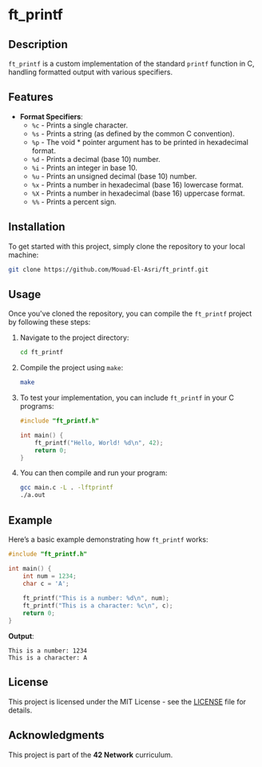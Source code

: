 # ft_printf

## Description

`ft_printf` is a custom implementation of the standard `printf` function in C, handling formatted output with various specifiers.

## Features

- **Format Specifiers**: 
  - `%c` - Prints a single character.
  - `%s` - Prints a string (as defined by the common C convention).
  - `%p` - The void * pointer argument has to be printed in hexadecimal format.
  - `%d` - Prints a decimal (base 10) number.
  - `%i` - Prints an integer in base 10.
  - `%u` - Prints an unsigned decimal (base 10) number.
  - `%x` - Prints a number in hexadecimal (base 16) lowercase format.
  - `%X` - Prints a number in hexadecimal (base 16) uppercase format.
  - `%%` - Prints a percent sign.

## Installation

To get started with this project, simply clone the repository to your local machine:

```bash
git clone https://github.com/Mouad-El-Asri/ft_printf.git
```

## Usage

Once you've cloned the repository, you can compile the `ft_printf` project by following these steps:

1. Navigate to the project directory:

    ```bash
    cd ft_printf
    ```

2. Compile the project using `make`:

    ```bash
    make
    ```

3. To test your implementation, you can include `ft_printf` in your C programs:

    ```c
    #include "ft_printf.h"

    int main() {
        ft_printf("Hello, World! %d\n", 42);
        return 0;
    }
    ```

4. You can then compile and run your program:

    ```bash
    gcc main.c -L . -lftprintf
    ./a.out
    ```

## Example

Here’s a basic example demonstrating how `ft_printf` works:

```c
#include "ft_printf.h"

int main() {
    int num = 1234;
    char c = 'A';
    
    ft_printf("This is a number: %d\n", num);
    ft_printf("This is a character: %c\n", c);
    return 0;
}
```

**Output**:

```
This is a number: 1234
This is a character: A
```

## License

This project is licensed under the MIT License - see the [LICENSE](LICENSE) file for details.

## Acknowledgments

This project is part of the **42 Network** curriculum.

